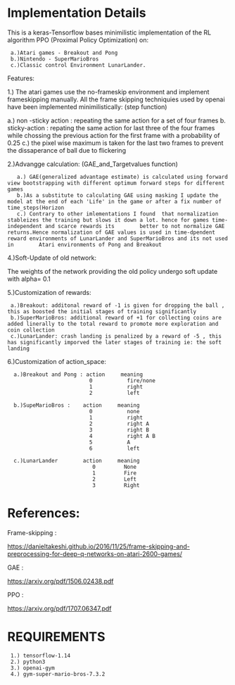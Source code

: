 # Implementation Details

This is a  keras-Tensorflow bases minimilistic implementation of the RL algorithm PPO (Proximal Policy Optimization) on:
 
     a.)Atari games - Breakout and Pong 
     b.)Nintendo - SuperMarioBros 
     c.)Classic control Environment LunarLander.

Features:


1.) The atari games use the no-frameskip environment and implement frameskipping manually. All the frame skipping techniquies used by openai have been implemented minimilistically:
    (step function)
    
   a.) non -sticky action : repeating the same action for a set of four frames 
   b. sticky-action : repating the same  action for last three of the four frames while chossing the previous action for the first frame with a probability of 0.25
   c.) the pixel wise maximum is taken for the last two frames to prevent the dissaperance of ball due to flickering
    

2.)Advangge calculation:
   (GAE_and_Targetvalues function)
       
       
       a.) GAE(generalized advantage estimate) is calculated using forward view bootstrapping with different optimum forward steps for different games
       b.)As a substitute to calculating GAE using masking I update the model at the end of each 'Life' in the game or after a fix number of time_steps(Horizon
       c.) Contrary to other imlementations I found  that normalization stableizes the training but slows it down a lot. hence for games time-independent and scarce rewards its        better to not normalize GAE returns.Hence normalization of GAE values is used in time-dpendent reward environments of LunarLander and SuperMarioBros and its not used in        Atari environments of Pong and Breakout


4.)Soft-Update of old network:

The weights of the network providing the old policy undergo soft update with alpha= 0.1

5.)Customization of rewards:
     
     a.)Breakout: additonal reward of -1 is given for dropping the ball , this as boosted the initial stages of training significantly
     b.)SuperMarioBros: additional reward of +1 for collecting coins are added linerally to the total reward to promote more exploration and coin collection
     c.)LunarLander: crash landing is penalized by a reward of -5 , this has significantly imporved the later stages of training ie: the soft landing
 
 6.)Customization of action_space:
      
      a.)Breakout and Pong : action     meaning
                              0           fire/none
                              1           right
                              2           left
                      
      b.)SupeMarioBros :    action     meaning
                              0           none
                              1           right    
                              2           right A
                              3           right B
                              4           right A B
                              5           A
                              6           left
                              
      c.)LunarLander        action     meaning
                               0         None
                               1         Fire
                               2         Left
                               3         Right
                               
                          
                      


# References:

Frame-skipping :

https://danieltakeshi.github.io/2016/11/25/frame-skipping-and-preprocessing-for-deep-q-networks-on-atari-2600-games/

GAE :

https://arxiv.org/pdf/1506.02438.pdf

PPO :

https://arxiv.org/pdf/1707.06347.pdf


# REQUIREMENTS
  
     1.) tensorflow-1.14
     2.) python3
     3.) openai-gym
     4.) gym-super-mario-bros-7.3.2
  







